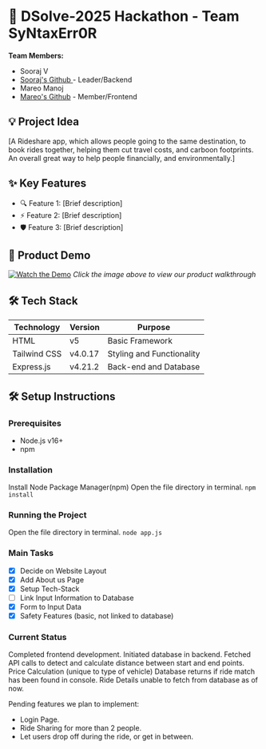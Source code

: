 # 🚀 DSolve-2025 Hackathon - Team SyNtaxErr0R
**Team Members:**
- Sooraj V
- [Sooraj's Github ](https://github.com/sooraj-wq) - Leader/Backend
- Mareo Manoj
- [Mareo's Github](https://github.com/luc-ifer-66) - Member/Frontend

## 💡 Project Idea
[A Rideshare app, which allows people going to the same destination, to book rides together, helping them cut travel costs, and carboon footprints. An overall great way to help people financially, and environmentally.]

## ✨ Key Features
- 🔍 Feature 1: [Brief description]
- ⚡ Feature 2: [Brief description] 
- 🛡️ Feature 3: [Brief description]

## 🎥 Product Demo
[![Watch the Demo](https://via.placeholder.com/300x200?text=Click+for+Demo+Video)](https://youtube.com/link-to-video)
*Click the image above to view our product walkthrough*

## 🛠️ Tech Stack
| Technology  | Version | Purpose                  |
|-------------|---------|--------------------------|
| HTML        | v5      | Basic Framework          |
| Tailwind CSS| v4.0.17 | Styling and Functionality|
| Express.js  | v4.21.2 | Back-end and Database    |

## 🛠️ Setup Instructions

### Prerequisites
- Node.js v16+ 
- npm

### Installation
Install Node Package Manager(npm)
Open the file directory in terminal.
```npm install```

### Running the Project
Open the file directory in terminal.
```node app.js```

### Main Tasks
- [x] Decide on Website Layout
- [x] Add About us Page
- [x] Setup Tech-Stack
- [ ] Link Input Information to Database
- [x] Form to Input Data
- [x] Safety Features (basic, not linked to database)

### Current Status
Completed frontend development.
Initiated database in backend.
Fetched API calls to detect and calculate distance between start and end points.
Price Calculation (unique to type of vehicle)
Database returns if ride match has been found in console.
Ride Details unable to fetch from database as of now.

Pending features we plan to implement:
  - Login Page.
  - Ride Sharing for more than 2 people.
  - Let users drop off during the ride, or get in between.
